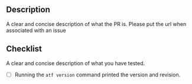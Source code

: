 ## Description

A clear and concise description of what the PR is. Please put the url when associated with an issue

## Checklist

A clear and concise description of what you have tested.

- [ ] Running the `atf version` command printed the version and revision.
